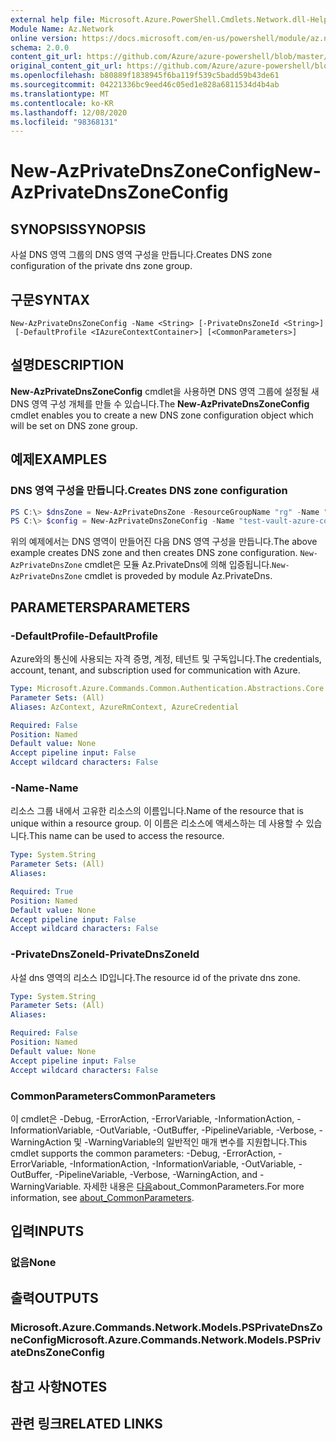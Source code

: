 ```yaml
---
external help file: Microsoft.Azure.PowerShell.Cmdlets.Network.dll-Help.xml
Module Name: Az.Network
online version: https://docs.microsoft.com/en-us/powershell/module/az.network/new-azprivatednszoneconfig
schema: 2.0.0
content_git_url: https://github.com/Azure/azure-powershell/blob/master/src/Network/Network/help/New-AzPrivateDnsZoneConfig.md
original_content_git_url: https://github.com/Azure/azure-powershell/blob/master/src/Network/Network/help/New-AzPrivateDnsZoneConfig.md
ms.openlocfilehash: b80889f1838945f6ba119f539c5badd59b43de61
ms.sourcegitcommit: 04221336bc9eed46c05ed1e828a6811534d4b4ab
ms.translationtype: MT
ms.contentlocale: ko-KR
ms.lasthandoff: 12/08/2020
ms.locfileid: "98368131"
---
```

# <span data-ttu-id="06e5b-101">New-AzPrivateDnsZoneConfig</span><span class="sxs-lookup"><span data-stu-id="06e5b-101">New-AzPrivateDnsZoneConfig</span></span>

## <span data-ttu-id="06e5b-102">SYNOPSIS</span><span class="sxs-lookup"><span data-stu-id="06e5b-102">SYNOPSIS</span></span>
<span data-ttu-id="06e5b-103">사설 DNS 영역 그룹의 DNS 영역 구성을 만듭니다.</span><span class="sxs-lookup"><span data-stu-id="06e5b-103">Creates DNS zone configuration of the private dns zone group.</span></span>

## <span data-ttu-id="06e5b-104">구문</span><span class="sxs-lookup"><span data-stu-id="06e5b-104">SYNTAX</span></span>

```
New-AzPrivateDnsZoneConfig -Name <String> [-PrivateDnsZoneId <String>]
 [-DefaultProfile <IAzureContextContainer>] [<CommonParameters>]
```

## <span data-ttu-id="06e5b-105">설명</span><span class="sxs-lookup"><span data-stu-id="06e5b-105">DESCRIPTION</span></span>
<span data-ttu-id="06e5b-106">**New-AzPrivateDnsZoneConfig** cmdlet을 사용하면 DNS 영역 그룹에 설정될 새 DNS 영역 구성 개체를 만들 수 있습니다.</span><span class="sxs-lookup"><span data-stu-id="06e5b-106">The **New-AzPrivateDnsZoneConfig** cmdlet enables you to create a new DNS zone configuration object which will be set on DNS zone group.</span></span>

## <span data-ttu-id="06e5b-107">예제</span><span class="sxs-lookup"><span data-stu-id="06e5b-107">EXAMPLES</span></span>

### <span data-ttu-id="06e5b-108">DNS 영역 구성을 만듭니다.</span><span class="sxs-lookup"><span data-stu-id="06e5b-108">Creates DNS zone configuration</span></span>
```powershell
PS C:\> $dnsZone = New-AzPrivateDnsZone -ResourceGroupName "rg" -Name "test.vault.azure.com"
PS C:\> $config = New-AzPrivateDnsZoneConfig -Name "test-vault-azure-com" -PrivateDnsZoneId $dnsZone.ResourceId
```

<span data-ttu-id="06e5b-109">위의 예제에서는 DNS 영역이 만들어진 다음 DNS 영역 구성을 만듭니다.</span><span class="sxs-lookup"><span data-stu-id="06e5b-109">The above example creates DNS zone and then creates DNS zone configuration.</span></span> <span data-ttu-id="06e5b-110">`New-AzPrivateDnsZone` cmdlet은 모듈 Az.PrivateDns에 의해 입증됩니다.</span><span class="sxs-lookup"><span data-stu-id="06e5b-110">`New-AzPrivateDnsZone` cmdlet is proveded by module Az.PrivateDns.</span></span>

## <span data-ttu-id="06e5b-111">PARAMETERS</span><span class="sxs-lookup"><span data-stu-id="06e5b-111">PARAMETERS</span></span>

### <span data-ttu-id="06e5b-112">-DefaultProfile</span><span class="sxs-lookup"><span data-stu-id="06e5b-112">-DefaultProfile</span></span>
<span data-ttu-id="06e5b-113">Azure와의 통신에 사용되는 자격 증명, 계정, 테넌트 및 구독입니다.</span><span class="sxs-lookup"><span data-stu-id="06e5b-113">The credentials, account, tenant, and subscription used for communication with Azure.</span></span>

```yaml
Type: Microsoft.Azure.Commands.Common.Authentication.Abstractions.Core.IAzureContextContainer
Parameter Sets: (All)
Aliases: AzContext, AzureRmContext, AzureCredential

Required: False
Position: Named
Default value: None
Accept pipeline input: False
Accept wildcard characters: False
```

### <span data-ttu-id="06e5b-114">-Name</span><span class="sxs-lookup"><span data-stu-id="06e5b-114">-Name</span></span>
<span data-ttu-id="06e5b-115">리소스 그룹 내에서 고유한 리소스의 이름입니다.</span><span class="sxs-lookup"><span data-stu-id="06e5b-115">Name of the resource that is unique within a resource group.</span></span>
<span data-ttu-id="06e5b-116">이 이름은 리소스에 액세스하는 데 사용할 수 있습니다.</span><span class="sxs-lookup"><span data-stu-id="06e5b-116">This name can be used to access the resource.</span></span>

```yaml
Type: System.String
Parameter Sets: (All)
Aliases:

Required: True
Position: Named
Default value: None
Accept pipeline input: False
Accept wildcard characters: False
```

### <span data-ttu-id="06e5b-117">-PrivateDnsZoneId</span><span class="sxs-lookup"><span data-stu-id="06e5b-117">-PrivateDnsZoneId</span></span>
<span data-ttu-id="06e5b-118">사설 dns 영역의 리소스 ID입니다.</span><span class="sxs-lookup"><span data-stu-id="06e5b-118">The resource id of the private dns zone.</span></span>

```yaml
Type: System.String
Parameter Sets: (All)
Aliases:

Required: False
Position: Named
Default value: None
Accept pipeline input: False
Accept wildcard characters: False
```

### <span data-ttu-id="06e5b-119">CommonParameters</span><span class="sxs-lookup"><span data-stu-id="06e5b-119">CommonParameters</span></span>
<span data-ttu-id="06e5b-120">이 cmdlet은 -Debug, -ErrorAction, -ErrorVariable, -InformationAction, -InformationVariable, -OutVariable, -OutBuffer, -PipelineVariable, -Verbose, -WarningAction 및 -WarningVariable의 일반적인 매개 변수를 지원합니다.</span><span class="sxs-lookup"><span data-stu-id="06e5b-120">This cmdlet supports the common parameters: -Debug, -ErrorAction, -ErrorVariable, -InformationAction, -InformationVariable, -OutVariable, -OutBuffer, -PipelineVariable, -Verbose, -WarningAction, and -WarningVariable.</span></span> <span data-ttu-id="06e5b-121">자세한 내용은 [다음](http://go.microsoft.com/fwlink/?LinkID=113216)about_CommonParameters.</span><span class="sxs-lookup"><span data-stu-id="06e5b-121">For more information, see [about_CommonParameters](http://go.microsoft.com/fwlink/?LinkID=113216).</span></span>

## <span data-ttu-id="06e5b-122">입력</span><span class="sxs-lookup"><span data-stu-id="06e5b-122">INPUTS</span></span>

### <span data-ttu-id="06e5b-123">없음</span><span class="sxs-lookup"><span data-stu-id="06e5b-123">None</span></span>

## <span data-ttu-id="06e5b-124">출력</span><span class="sxs-lookup"><span data-stu-id="06e5b-124">OUTPUTS</span></span>

### <span data-ttu-id="06e5b-125">Microsoft.Azure.Commands.Network.Models.PSPrivateDnsZoneConfig</span><span class="sxs-lookup"><span data-stu-id="06e5b-125">Microsoft.Azure.Commands.Network.Models.PSPrivateDnsZoneConfig</span></span>

## <span data-ttu-id="06e5b-126">참고 사항</span><span class="sxs-lookup"><span data-stu-id="06e5b-126">NOTES</span></span>

## <span data-ttu-id="06e5b-127">관련 링크</span><span class="sxs-lookup"><span data-stu-id="06e5b-127">RELATED LINKS</span></span>
